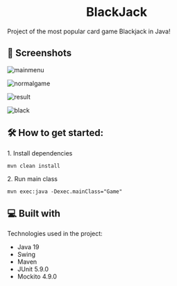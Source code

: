 <h1 align="center" id="title">BlackJack</h1>

<p id="description">Project of the most popular card game Blackjack in Java!</p>

<h2>🚀 Screenshots</h2>

![mainmenu](https://user-images.githubusercontent.com/74314536/204163032-e164873e-e109-4250-a6cb-30475fa2ff81.PNG)

![normalgame](https://user-images.githubusercontent.com/74314536/204163034-3ac7a08e-5f70-4014-b8e7-d93b83a29432.PNG)

![result](https://user-images.githubusercontent.com/74314536/204163043-242b106c-4342-48ce-a802-0b36560a7d0e.PNG)

![black](https://user-images.githubusercontent.com/74314536/204163046-5467ea43-42ca-43fb-9f64-20039cb3b50a.PNG)

<h2>🛠️ How to get started:</h2>

<p>1. Install dependencies</p>

```
mvn clean install
```

<p>2. Run main class</p>

```
mvn exec:java -Dexec.mainClass="Game"
```

  
  
<h2>💻 Built with</h2>

Technologies used in the project:

*   Java 19
*   Swing
*   Maven 
*   JUnit  5.9.0
*   Mockito 4.9.0
